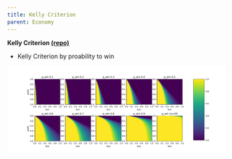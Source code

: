 ```yaml
---
title: Kelly Criterion
parent: Economy
---
```


**Kelly Criterion [(repo)](https://github.com/jaeminSon/invest/blob/main)**

- Kelly Criterion by proability to win

<img src="/data/economy/kelly.png" width="800" />
